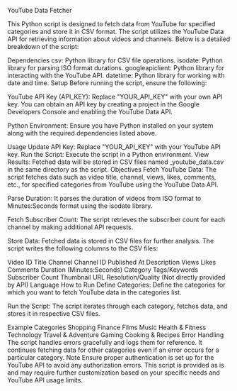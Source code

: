 YouTube Data Fetcher

This Python script is designed to fetch data from YouTube for specified categories and store it in CSV format. The script utilizes the YouTube Data API for retrieving information about videos and channels. Below is a detailed breakdown of the script:

Dependencies
csv: Python library for CSV file operations.
isodate: Python library for parsing ISO format durations.
googleapiclient: Python library for interacting with the YouTube API.
datetime: Python library for working with date and time.
Setup
Before running the script, ensure the following:

YouTube API Key (API_KEY): Replace "YOUR_API_KEY" with your own API key. You can obtain an API key by creating a project in the Google Developers Console and enabling the YouTube Data API.

Python Environment: Ensure you have Python installed on your system along with the required dependencies listed above.

Usage
Update API Key: Replace "YOUR_API_KEY" with your YouTube API key.
Run the Script: Execute the script in a Python environment.
View Results: Fetched data will be stored in CSV files named <category>_youtube_data.csv in the same directory as the script.
Objectives
Fetch YouTube Data: The script fetches data such as video title, channel, views, likes, comments, etc., for specified categories from YouTube using the YouTube Data API.

Parse Duration: It parses the duration of videos from ISO format to Minutes:Seconds format using the isodate library.

Fetch Subscriber Count: The script retrieves the subscriber count for each channel by making additional API requests.

Store Data: Fetched data is stored in CSV files for further analysis. The script writes the following columns to the CSV files:

Video ID
Title
Channel
Channel ID
Published At
Description
Views
Likes
Comments
Duration (Minutes:Seconds)
Category
Tags/Keywords
Subscriber Count
Thumbnail URL
Resolution/Quality (Not directly provided by API)
Language
How to Run
Define Categories: Define the categories for which you want to fetch YouTube data in the categories list.

Run the Script: The script iterates through each category, fetches data, and stores it in respective CSV files.

Example Categories
Shopping
Finance
Films
Music
Health & Fitness
Technology
Travel & Adventure
Gaming
Cooking & Recipes
Error Handling
The script handles errors gracefully and logs them for reference. It continues fetching data for other categories even if an error occurs for a particular category.
Note
Ensure proper authentication is set up for the YouTube API to avoid any authorization errors.
This script is provided as is and may require further customization based on your specific needs and YouTube API usage limits.